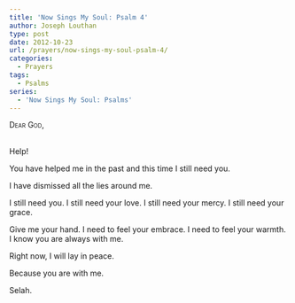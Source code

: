 ```yaml
---
title: 'Now Sings My Soul: Psalm 4'
author: Joseph Louthan
type: post
date: 2012-10-23
url: /prayers/now-sings-my-soul-psalm-4/
categories:
  - Prayers
tags:
  - Psalms
series:
  - 'Now Sings My Soul: Psalms'
---
```

<div style="font-variant: small-caps;">
  Dear God,
</div>
&nbsp;

Help!

You have helped me in the past and this time I still need you.

I have dismissed all the lies around me.

I still need you.
I still need your love.
I still need your mercy.
I still need your grace.

Give me your hand.
I need to feel your embrace.
I need to feel your warmth.
I know you are always with me.

Right now, I will lay in peace.

Because you are with me.

Selah.
